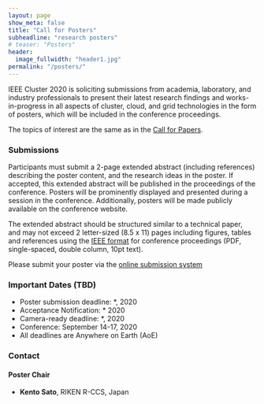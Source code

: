 ```yaml
---
layout: page
show_meta: false
title: "Call for Posters"
subheadline: "research posters"
# teaser: "Posters"
header:
  image_fullwidth: "header1.jpg"
permalink: "/posters/"
---
```

IEEE Cluster 2020 is soliciting submissions from academia, laboratory, and industry professionals to present their latest research findings and works-in-progress in all aspects of cluster, cloud, and grid technologies in the form of posters, which will be included in the conference proceedings.

The topics of interest are the same as in the [Call for Papers](https://easychair.org/conferences/?conf=clusterposter2020).


### Submissions
Participants must submit a 2-page extended abstract (including references) describing the poster content, and the research ideas in the poster. If accepted, this extended abstract will be published in the proceedings of the conference. Posters will be prominently displayed and presented during a session in the conference. Additionally, posters will be made publicly available on the conference website.

The extended abstract should be structured similar to a technical paper, and may not exceed 2 letter-sized (8.5 x 11) pages including figures, tables and references using the [IEEE format](http://www.ieee.org/conferences_events/conferences/publishing/templates.html) for conference proceedings (PDF, single-spaced, double column, 10pt text).

Please submit your poster via the [online submission system](https://clustercomp.org/submit)


### Important Dates (TBD)
- Poster submission deadline: *, 2020
- Acceptance Notification: * 2020
- Camera-ready deadline: *, 2020
- Conference: September 14-17, 2020
- All deadlines are Anywhere on Earth (AoE)


### Contact
#### Poster Chair
- **Kento Sato**, RIKEN R-CCS, Japan
